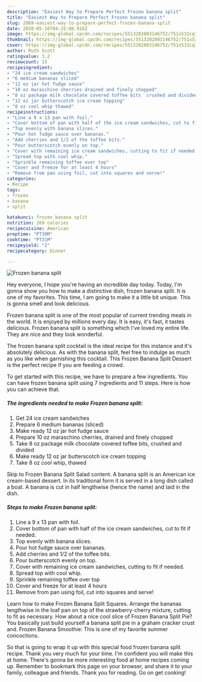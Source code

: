 ```yaml
---
description: "Easiest Way to Prepare Perfect Frozen banana split"
title: "Easiest Way to Prepare Perfect Frozen banana split"
slug: 2069-easiest-way-to-prepare-perfect-frozen-banana-split
date: 2020-05-16T04:33:08.916Z
image: https://img-global.cpcdn.com/recipes/5513202803146752/751x532cq70/frozen-banana-split-recipe-main-photo.jpg
thumbnail: https://img-global.cpcdn.com/recipes/5513202803146752/751x532cq70/frozen-banana-split-recipe-main-photo.jpg
cover: https://img-global.cpcdn.com/recipes/5513202803146752/751x532cq70/frozen-banana-split-recipe-main-photo.jpg
author: Ruth Scott
ratingvalue: 3.2
reviewcount: 15
recipeingredient:
- "24 ice cream sandwiches"
- "6 medium bananas sliced"
- "12 oz jar hot fudge sauce"
- "10 oz maraschino cherries drained and finely chopped"
- "8 oz package milk chocolate covered toffee bits  crushed and divided"
- "12 oz jar butterscotch ice cream topping"
- "8 oz cool whip thawed"
recipeinstructions:
- "Line a 9 x 13 pan with foil."
- "Cover bottom of pan with half of the ice cream sandwiches, cut to fit if needed."
- "Top evenly with banana slices."
- "Pour hot fudge sauce over bananas."
- "Add cherries and 1/2 of the toffee bits."
- "Pour butterscotch evenly on top."
- "Cover with remaining ice cream sandwiches, cutting to fit if needed."
- "Spread top with cool whip."
- "Sprinkle remaining toffee over top"
- "Cover and freeze for at least 4 hours"
- "Remove from pan using foil, cut into squares and serve!"
categories:
- Recipe
tags:
- frozen
- banana
- split

katakunci: frozen banana split 
nutrition: 269 calories
recipecuisine: American
preptime: "PT39M"
cooktime: "PT31M"
recipeyield: "2"
recipecategory: Dinner

---
```



![Frozen banana split](https://img-global.cpcdn.com/recipes/5513202803146752/751x532cq70/frozen-banana-split-recipe-main-photo.jpg)

Hey everyone, I hope you're having an incredible day today. Today, I'm gonna show you how to make a distinctive dish, frozen banana split. It is one of my favorites. This time, I am going to make it a little bit unique. This is gonna smell and look delicious.

Frozen banana split is one of the most popular of current trending meals in the world. It is enjoyed by millions every day. It is easy, it's fast, it tastes delicious. Frozen banana split is something which I've loved my entire life. They are nice and they look wonderful.

The frozen banana split cocktail is the ideal recipe for this instance and it&#39;s absolutely delicious. As with the banana split, feel free to indulge as much as you like when garnishing this cocktail. This Frozen Banana Split Dessert is the perfect recipe if you are feeding a crowd.


To get started with this recipe, we have to prepare a few ingredients. You can have frozen banana split using 7 ingredients and 11 steps. Here is how you can achieve that.

<!--inarticleads1-->

##### The ingredients needed to make Frozen banana split:

1. Get 24 ice cream sandwiches
1. Prepare 6 medium bananas (sliced)
1. Make ready 12 oz jar hot fudge sauce
1. Prepare 10 oz maraschino cherries, drained and finely chopped
1. Take 8 oz package milk chocolate covered toffee bits,  crushed and divided
1. Make ready 12 oz jar butterscotch ice cream topping
1. Take 8 oz cool whip, thawed


Skip to Frozen Banana Split Salad content. A banana split is an American ice cream-based dessert. In its traditional form it is served in a long dish called a boat. A banana is cut in half lengthwise (hence the name) and laid in the dish. 

<!--inarticleads2-->

##### Steps to make Frozen banana split:

1. Line a 9 x 13 pan with foil.
1. Cover bottom of pan with half of the ice cream sandwiches, cut to fit if needed.
1. Top evenly with banana slices.
1. Pour hot fudge sauce over bananas.
1. Add cherries and 1/2 of the toffee bits.
1. Pour butterscotch evenly on top.
1. Cover with remaining ice cream sandwiches, cutting to fit if needed.
1. Spread top with cool whip.
1. Sprinkle remaining toffee over top
1. Cover and freeze for at least 4 hours
1. Remove from pan using foil, cut into squares and serve!


Learn how to make Frozen Banana Split Squares. Arrange the bananas lengthwise in the loaf pan on top of the strawberry-cherry mixture, cutting to fit as necessary. How about a nice cool slice of Frozen Banana Split Pie? You basically just build yourself a banana split pie in a graham cracker crust and. Frozen Banana Smoothie: This is one of my favorite summer concoctions. 

So that is going to wrap it up with this special food frozen banana split recipe. Thank you very much for your time. I'm confident you will make this at home. There's gonna be more interesting food at home recipes coming up. Remember to bookmark this page on your browser, and share it to your family, colleague and friends. Thank you for reading. Go on get cooking!
